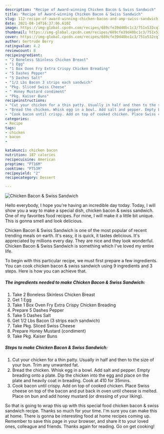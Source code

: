 ```yaml
---
description: "Recipe of Award-winning Chicken Bacon & Swiss Sandwich"
title: "Recipe of Award-winning Chicken Bacon & Swiss Sandwich"
slug: 112-recipe-of-award-winning-chicken-bacon-and-amp-swiss-sandwich
date: 2021-08-14T16:37:06.610Z
image: https://img-global.cpcdn.com/recipes/689cfe39d40bc1c3/751x532cq70/chicken-bacon-swiss-sandwich-recipe-main-photo.jpg
thumbnail: https://img-global.cpcdn.com/recipes/689cfe39d40bc1c3/751x532cq70/chicken-bacon-swiss-sandwich-recipe-main-photo.jpg
cover: https://img-global.cpcdn.com/recipes/689cfe39d40bc1c3/751x532cq70/chicken-bacon-swiss-sandwich-recipe-main-photo.jpg
author: Gertrude Berry
ratingvalue: 4.2
reviewcount: 8
recipeingredient:
- "2 Boneless Skinless Chicken Breast"
- "1 Egg"
- "1 Box Oven Fry Extra Crispy Chicken Breading"
- "5 Dashes Pepper"
- "5 Dashes Salt"
- "1/2 Lbs Bacon 3 strips each sandwich"
- "Pkg. Sliced Swiss Cheese"
- " Honey Mustard condiment"
- "Pkg. Kaiser Buns"
recipeinstructions:
- "Cut your chicken for a thin patty. Usually in half and then to the size of your bun. Trim any unwanted fat."
- "Bread the chicken. Whisk egg in a bowl. Add salt and pepper. Empty breading onto a plate. Dip the chicken into the egg and place on the plate and heavily coat in breading. Cook at 410 for 35mins."
- "Cook bacon until crispy. Add on top of cooked chicken. Place Swiss cheese on top of the bacon and put back in oven until cheese is melted. Place on bun and add honey mustard (or dressing of your liking)."
categories:
- Recipe
tags:
- chicken
- bacon
- 

katakunci: chicken bacon  
nutrition: 187 calories
recipecuisine: American
preptime: "PT16M"
cooktime: "PT53M"
recipeyield: "2"
recipecategory: Dessert

---
```



![Chicken Bacon & Swiss Sandwich](https://img-global.cpcdn.com/recipes/689cfe39d40bc1c3/751x532cq70/chicken-bacon-swiss-sandwich-recipe-main-photo.jpg)

Hello everybody, I hope you're having an incredible day today. Today, I will show you a way to make a special dish, chicken bacon & swiss sandwich. One of my favorites food recipes. For mine, I will make it a little bit unique. This is gonna smell and look delicious.

Chicken Bacon & Swiss Sandwich is one of the most popular of recent trending meals on earth. It's easy, it is quick, it tastes delicious. It's appreciated by millions every day. They are nice and they look wonderful. Chicken Bacon & Swiss Sandwich is something which I've loved my entire life.




To begin with this particular recipe, we must first prepare a few ingredients. You can cook chicken bacon & swiss sandwich using 9 ingredients and 3 steps. Here is how you can achieve that.

<!--inarticleads1-->

##### The ingredients needed to make Chicken Bacon & Swiss Sandwich:

1. Take 2 Boneless Skinless Chicken Breast
1. Get 1 Egg
1. Take 1 Box Oven Fry Extra Crispy Chicken Breading
1. Prepare 5 Dashes Pepper
1. Take 5 Dashes Salt
1. Get 1/2 Lbs Bacon (3 strips each sandwich)
1. Take Pkg. Sliced Swiss Cheese
1. Prepare  Honey Mustard (condiment)
1. Take Pkg. Kaiser Buns




<!--inarticleads2-->

##### Steps to make Chicken Bacon & Swiss Sandwich:

1. Cut your chicken for a thin patty. Usually in half and then to the size of your bun. Trim any unwanted fat.
1. Bread the chicken. Whisk egg in a bowl. Add salt and pepper. Empty breading onto a plate. Dip the chicken into the egg and place on the plate and heavily coat in breading. Cook at 410 for 35mins.
1. Cook bacon until crispy. Add on top of cooked chicken. Place Swiss cheese on top of the bacon and put back in oven until cheese is melted. Place on bun and add honey mustard (or dressing of your liking).




So that is going to wrap this up with this special food chicken bacon & swiss sandwich recipe. Thanks so much for your time. I'm sure you can make this at home. There is gonna be interesting food at home recipes coming up. Remember to save this page in your browser, and share it to your loved ones, colleague and friends. Thanks again for reading. Go on get cooking!
